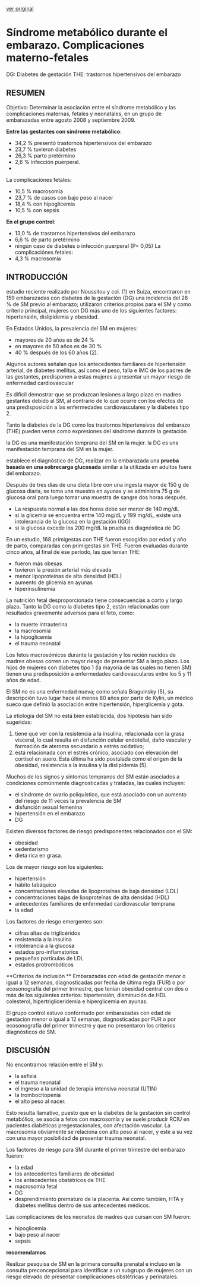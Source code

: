 [ver original](/docs/documentacion/Sindrome_metabólico_durante_el_embarazo_Complicaciones_materno-fetales.md)

# Síndrome metabólico durante el embarazo. Complicaciones materno-fetales


DG: Diabetes de gestación
THE: trastornos hipertensivos del embarazo
## RESUMEN

Objetivo: Determinar la asociación entre el síndrome metabólico y las complicaciones maternas, fetales y neonatales, en un grupo de embarazadas entre agosto 2008 y septiembre 2009.

**Entre las gestantes con síndrome metabólico**:
- 34,2 % presentó trastornos hipertensivos del embarazo
- 23,7 % tuvieron diabetes
- 26,3 % parto pretérmino
- 2,6 % infección puerperal.
- 
La complicaciónes fetales:
- 10,5 % macrosomía
- 23,7 % de casos con bajo peso al nacer
- 18,4 % con hipoglicemia 
- 10,5 % con sepsis

**En el grupo control**:
- 13,0 % de trastornos hipertensivos del embarazo
- 6,6 % de parto pretérmino
- ningún caso de diabetes o infección puerperal (P< 0,05)
La complicaciónes fetales:
- 4,3 % macrosomía  


## INTRODUCCIÓN

 estudio reciente realizado por Noussitou y col. (1) en Suiza, encontraron en 159 embarazadas con diabetes de la gestación (DG) una incidencia del 26 % de SM previo al embarazo; utilizaron criterios propios para el SM y como criterio principal, mujeres con DG más uno de los siguientes factores: hipertensión, dislipidemia y obesidad. 

En Estados Unidos, la prevalencia del SM en mujeres:
- mayores de 20 años es de 24 %
- en mayores de 50 años es de 30 %
- 40 % después de los 60 años (2).

Algunos autores señalan que los antecedentes familiares de hipertensión arterial, de diabetes mellitus, así como el peso, talla e IMC de los padres de las gestantes, predisponen a estas mujeres a presentar un mayor riesgo de enfermedad cardiovascular

Es difícil demostrar que se produzcan lesiones a largo plazo en madres gestantes debido al SM, al contrario de lo que ocurre con los efectos de una predisposición a las enfermedades cardiovasculares y la diabetes tipo 2.

Tanto la diabetes de la DG como los trastornos hipertensivos del embarazo (THE) pueden verse como expresiones del síndrome durante la gestación

la DG es una manifestación temprana del SM en la mujer.
la DG es una manifestación temprana del SM en la mujer.

establece el diagnóstico de DG, realizar en la embarazada una **prueba basada en una sobrecarga glucosada** similar a la utilizada en adultos fuera del embarazo. 

Después de tres días de una dieta libre con una ingesta mayor de 150 g de glucosa diaria, se toma una muestra en ayunas y se administra 75 g de glucosa oral para luego tomar una muestra de sangre dos horas después.
- La respuesta normal a las dos horas debe ser menor de 140 mg/dL
- si la glicemia se encuentra entre 140 mg/dL y 199 mg/dL, existe una intolerancia de la glucosa en la gestación (IGG)
- si la glucosa excede los 200 mg/dL la prueba es diagnóstica de DG

En un estudio, 168 primigestas con THE fueron escogidas por edad y año de parto, comparadas con primigestas sin THE. Fueron evaluadas durante cinco años, al final de ese período, las que tenían THE:
- fueron más obesas
- tuvieron la presión arterial más elevada
- menor lipoproteínas de alta densidad (HDL)
- aumento de glicemia en ayunas
- hiperinsulinemia

La nutrición fetal desproporcionada tiene consecuencias a corto y largo plazo.
Tanto la DG como la diabetes tipo 2, están relacionadas con resultados gravemente adversos para el feto, como:
- la muerte intrauterina
- la macrosomía
- la hipoglicemia
- el trauma neonatal

Los fetos macrosómicos durante la gestación y los recién nacidos de madres obesas corren un mayor riesgo de presentar SM a largo plazo.
Los hijos de mujeres con diabetes tipo 1 (la mayoría de las cuales no tienen SM) tienen una predisposición a enfermedades cardiovasculares entre los 5 y 11 años de edad.

El SM no es una enfermedad nueva; como señala Braguinsky (5), su descripción tuvo lugar hace al menos 80 años por parte de Kylin, un médico sueco que definió la asociación entre hipertensión, hiperglicemia y gota. 

La etiología del SM no está bien establecida, dos hipótesis han sido sugeridas:
1. tiene que ver con la resistencia a la insulina, relacionada con la grasa visceral, lo cual resulta en disfunción celular endotelial, daño vascular y formación de ateroma secundario a estrés oxidativo;
2. está relacionada con el estrés crónico, asociado con elevación del cortisol en suero. Esta última ha sido postulada como el origen de la obesidad, resistencia a la insulina y la dislipidemia (5).

Muchos de los signos y síntomas tempranos del SM están asociados a condiciones comúnmente diagnosticadas y tratadas, las cuales incluyen:
- el síndrome de ovario poliquístico, que está asociado con un aumento del riesgo de 11 veces la prevalencia de SM
- disfunción sexual femenina
- hipertensión en el embarazo
- DG 

Existen diversos factores de riesgo predisponentes relacionados con el SM:
- obesidad
- sedentarismo
- dieta rica en grasa.

Los de mayor riesgo son los siguientes:
- hipertensión
- hábito tabáquico
- concentraciones elevadas de lipoproteínas de baja densidad (LDL)
- concentraciones bajas de lipoproteínas de alta densidad (HDL)
- antecedentes familiares de enfermedad cardiovascular temprana
- la edad

Los factores de riesgo emergentes son:
- cifras altas de triglicéridos
- resistencia a la insulina
- intolerancia a la glucosa
- estados pro-inflamatorios
- pequeñas partículas de LDL
- estados protrombóticos

**Criterios de inclusión
**
Embarazadas con edad de gestación menor o igual a 12 semanas, diagnosticadas por fecha de última regla (FUR) o por ecosonografía del primer trimestre, que tenían obesidad central con dos o más de los siguientes criterios: hipertensión, disminución de HDL colesterol, hipertrigliceridemia e hiperglicemia en ayunas.

El grupo control estuvo conformado por embarazadas con edad de gestación menor o igual a 12 semanas, diagnosticadas por FUR o por ecosonografía del primer trimestre y que no presentaron los criterios diagnósticos de SM.

## DISCUSIÓN

No encontramos relación entre el SM y:
- la asfixia
- el trauma neonatal
- el ingreso a la unidad de terapia intensiva neonatal (UTIN)
- la trombocitopenia
- el alto peso al nacer.

Esto resulta llamativo, puesto que en la diabetes de la gestación sin control metabólico, se asocia a fetos con macrosomía y se suele producir RCIU en pacientes diabéticas pregestacionales, con afectación vascular. La macrosomía obviamente se relaciona con alto peso al nacer, y este a su vez con una mayor posibilidad de presentar trauma neonatal.

Los factores de riesgo para SM durante el primer trimestre del embarazo fueron:
- la edad
- los antecedentes familiares de obesidad
- los antecedentes obstétricos de THE
- macrosomía fetal
- DG
- desprendimiento prematuro de la placenta.
Así como también, HTA y diabetes mellitus dentro de sus antecedentes médicos.

Las complicaciones de los neonatos de madres que cursan con SM fueron:
- hipoglicemia
- bajo peso al nacer
- sepsis

**recomendamos**

Realizar pesquisa de SM en la primera consulta prenatal e incluso en la consulta preconcepcional para identificar a un subgrupo de mujeres con un riesgo elevado de presentar complicaciones obstétricas y perinatales.
